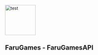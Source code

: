 <img src="https://i.goopics.net/x8mAQ.png" alt="test" width="100" height="100" />

## FaruGames - FaruGamesAPI